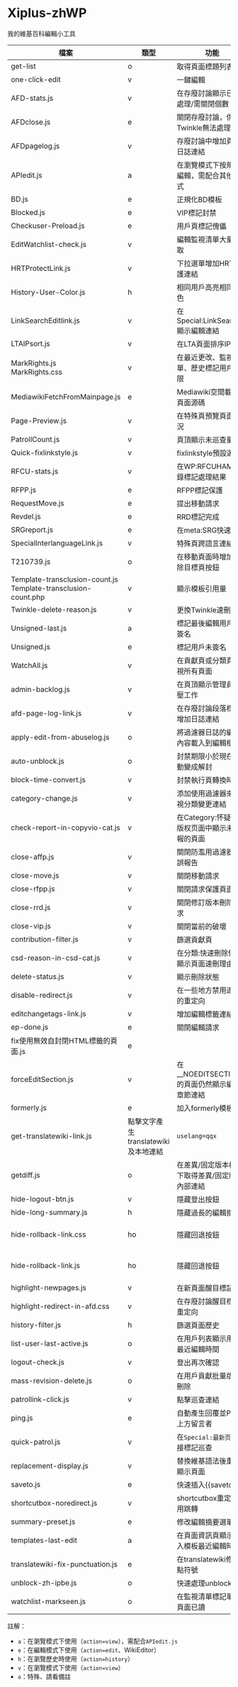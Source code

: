 # Xiplus-zhWP
我的維基百科編輯小工具

| 檔案 | 類型 | 功能 | 備註 |
| --- | --- | --- | --- |
| get-list | o | 取得頁面標題列表 |  |
| one-click-edit | v | 一鍵編輯 |  |
| AFD-stats.js | v | 在存廢討論顯示已/未處理/需關閉個數 |  |
| AFDclose.js | e | 關閉存廢討論，供Twinkle無法處理狀況 |  |
| AFDpagelog.js | v | 存廢討論中增加頁面日誌連結 |  |
| APIedit.js | a | 在瀏覽模式下按規則編輯，需配合其他程式 |  |
| BD.js | e | 正規化BD模板 |  |
| Blocked.js | e | VIP標記封禁 |  |
| Checkuser-Preload.js | e | 用戶頁標記傀儡 |  |
| EditWatchlist-check.js | v | 編輯監視清單大量選取 |  |
| HRTProtectLink.js | v | 下拉選單增加HRT保護連結 |  |
| History-User-Color.js | h | 相同用戶高亮相同顏色 |  |
| LinkSearchEditlink.js | v | 在Special:LinkSearch顯示編輯連結 |  |
| LTAIPsort.js | v | 在LTA頁面排序IP列表 |  |
| MarkRights.js<br>MarkRights.css | v | 在最近更改、監視清單、歷史標記用戶權限 |  |
| MediawikiFetchFromMainpage.js | e | Mediawiki空間載入主頁面源碼 |  |
| Page-Preview.js | v | 在特殊頁預覽頁面狀況 | `Special:短页面`、`Special:无跨wiki`、`Special:断链页面` |
| PatrollCount.js | v | 頁頂顯示未巡查量 | 條目討論、用戶、用戶討論空間 |
| Quick-fixlinkstyle.js | v | fixlinkstyle預設選項 | 需配合`fixlinkstyle` |
| RFCU-stats.js | v | 在WP:RFCUHAM的目錄標記處理結果 |  |
| RFPP.js | e | RFPP標記保護 |  |
| RequestMove.js | e | 提出移動請求 |  |
| Revdel.js | e | RRD標記完成 |  |
| SRGreport.js | e | 在meta:SRG快速請求 |  |
| SpecialInterlanguageLink.js | v | 特殊頁跨語言連結 |  |
| T210739.js | o | 在移動頁面時增加刪除目標頁按鈕 | `Special:MovePage` |
| Template-transclusion-count.js<br>Template-transclusion-count.php | v | 顯示模板引用量 |  |
| Twinkle-delete-reason.js | v | 更換Twinkle速刪理由 | 配合`Twinkle` |
| Unsigned-last.js | a | 標記最後編輯用戶未簽名 |  |
| Unsigned.js | e | 標記用戶未簽名 |  |
| WatchAll.js | v | 在貢獻頁或分類頁監視所有頁面 | `Special:Contributions`或`Category:` |
| admin-backlog.js | v | 在頁頂顯示管理員積壓工作 | `CSD`、`EP`、`Unblock` |
| afd-page-log-link.js | v | 在存廢討論段落標題增加日誌連結 |  |
| apply-edit-from-abuselog.js | o | 將過濾器日誌的編輯內容載入到編輯框 | `Special:AbuseLog` |
| auto-unblock.js | o | 封禁期限小於現在自動變成解封 | `Special:Block` |
| block-time-convert.js | v | 封禁執行頁轉換時間 | `Special:Block` |
| category-change.js | v | 添加使用過濾器來檢視分類變更連結 | 似乎已失效？ |
| check-report-in-copyvio-cat.js | v | 在Category:怀疑侵犯版权页面中顯示未提報的頁面 |  |
| close-affp.js | v | 關閉防濫用過濾器/錯誤報告 |  |
| close-move.js | v | 關閉移動請求 |  |
| close-rfpp.js | v | 關閉請求保護頁面 |  |
| close-rrd.js | v | 關閉修訂版本刪除請求 |  |
| close-vip.js | v | 關閉當前的破壞 |  |
| contribution-filter.js | v | 篩選貢獻頁 | `Special:Contributions` |
| csd-reason-in-csd-cat.js | v | 在分類:快速刪除候選顯示頁面速刪理由 |  |
| delete-status.js | v | 顯示刪除狀態 | 包含`提刪者`、`貢獻者`、`刪除日誌` |
| disable-redirect.js | v | 在一些地方禁用連結的重定向 |  |
| editchangetags-link.js | v | 增加編輯標籤連結 |  |
| ep-done.js | e | 關閉編輯請求 |  |
| fix使用無效自封閉HTML標籤的頁面.js | e |  |  |
| forceEditSection.js | v | 在__NOEDITSECTION__的頁面仍然顯示編輯章節連結 |  |
| formerly.js | e | 加入formerly模板 |  |
| get-translatewiki-link.js | 點擊文字產生translatewiki及本地連結 | `uselang=qqx` |
| getdiff.js | o | 在差異/固定版本模式下取得差異/固定版本內部連結 | `Special:Diff`或`Special:PermaLink` |
| hide-logout-btn.js | v | 隱藏登出按鈕 |  |
| hide-long-summary.js | h | 隱藏過長的編輯摘要 |  |
| hide-rollback-link.css | ho | 隱藏回退按鈕 | 於`Special:Watchlist`、`Special:Recentchangeslinked`、`action=history` |
| hide-rollback-link.js | ho | 隱藏回退按鈕 | 於`Special:Watchlist`、`Special:Recentchangeslinked`、`action=history` |
| highlight-newpages.js | v | 在新頁面醒目標記 | `Special:Newpages` |
| highlight-redirect-in-afd.css | v | 在存廢討論醒目標記重定向 |  |
| history-filter.js | h | 篩選頁面歷史 |  |
| list-user-last-active.js | o | 在用戶列表顯示用戶最近編輯時間 | `Special:ListUsers` |
| logout-check.js | v | 登出再次確認 |  |
| mass-revision-delete.js | o | 在用戶貢獻批量版本刪除 | `Special:Contributions` |
| patrollink-click.js | v | 點擊巡查連結 | 我懶( |
| ping.js | e | 自動產生回覆並Ping上方留言者 |  |
| quick-patrol.js | v | 在`Special:最新页面`直接標記巡查 |  |
| replacement-display.js | v | 替換維基語法後重新顯示頁面 | 不能用 |
| saveto.js | e | 快速插入{{saveto}} |  |
| shortcutbox-noredirect.js | v | shortcutbox重定向停用跳轉 |  |
| summary-preset.js | e | 修改編輯摘要選單 |  |
| templates-last-edit | a | 在頁面資訊頁顯示嵌入模板最近編輯時間 |  |
| translatewiki-fix-punctuation.js | e | 在translatewiki修正標點符號 |  |
| unblock-zh-ipbe.js | o | 快速處理unblock-zh | `Special:UserRights` |
| watchlist-markseen.js | o | 在監視清單標記單一頁面已讀 | `Special:Watchlist` |

註解：
* `a`：在瀏覽模式下使用（`action=view`），需配合`APIedit.js`
* `e`：在編輯模式下使用（`action=edit`、WikiEditor）
* `h`：在瀏覽歷史時使用（`action=history`）
* `v`：在瀏覽模式下使用（`action=view`）
* `o`：特殊、請看備註

